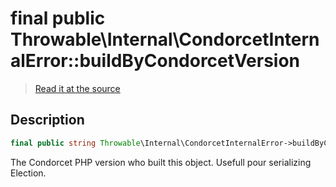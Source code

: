 # final public Throwable\Internal\CondorcetInternalError::buildByCondorcetVersion

> [Read it at the source](https://github.com/julien-boudry/Condorcet/blob/master/src/Throwable/Internal/CondorcetInternalError.php#L15)

## Description    

```php
final public string Throwable\Internal\CondorcetInternalError->buildByCondorcetVersion 
```

The Condorcet PHP version who built this object. Usefull pour serializing Election.
